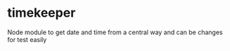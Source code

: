 # timekeeper
Node module to get date and time from a central way and can be changes for test easily
